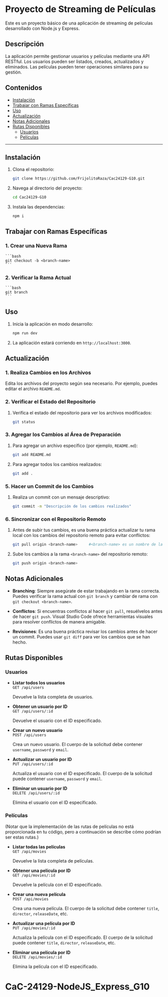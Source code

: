 # Proyecto de Streaming de Películas

Este es un proyecto básico de una aplicación de streaming de películas desarrollado con Node.js y Express.

## Descripción

La aplicación permite gestionar usuarios y películas mediante una API RESTful. Los usuarios pueden ser listados, creados, actualizados y eliminados. Las películas pueden tener operaciones similares para su gestión.

## Contenidos

- [Instalación](#instalación)
- [Trabajar con Ramas Específicas](#trabajar-con-ramas-específicas)
- [Uso](#uso)
- [Actualización](#actualización)
- [Notas Adicionales](#notas-adicionales)
- [Rutas Disponibles](#rutas-disponibles)
  - [Usuarios](#usuarios)
  - [Películas](#películas)

---

## Instalación

1. Clona el repositorio:
    ```bash
    git clone https://github.com/FrijolitoRaza/Cac24129-G10.git
    ```

2. Navega al directorio del proyecto:
    ```bash
    cd Cac24129-G10
    ```

3. Instala las dependencias:
    ```bash
    npm i
    ```
    
## Trabajar con Ramas Específicas

### 1. Crear una Nueva Rama
    ```bash
    git checkout -b <branch-name>
    ```
    
### 2. Verificar la Rama Actual
    ```bash
    git branch
    ```
    
## Uso

1. Inicia la aplicación en modo desarrollo:
    ```bash
    npm run dev
    ```

2. La aplicación estará corriendo en `http://localhost:3000`.

## Actualización

### 1. Realiza Cambios en los Archivos

Edita los archivos del proyecto según sea necesario. Por ejemplo, puedes editar el archivo `README.md`.

### 2. Verificar el Estado del Repositorio

1. Verifica el estado del repositorio para ver los archivos modificados:

    ```bash
    git status
    ```

### 3. Agregar los Cambios al Área de Preparación

1. Para agregar un archivo específico (por ejemplo, `README.md`):

    ```bash
    git add README.md
    ```

2. Para agregar todos los cambios realizados:

    ```bash
    git add .
    ```

### 5. Hacer un Commit de los Cambios

1. Realiza un commit con un mensaje descriptivo:

    ```bash
    git commit -m "Descripción de los cambios realizados"
    ```

### 6. Sincronizar con el Repositorio Remoto

1. Antes de subir tus cambios, es una buena práctica actualizar tu rama local con los cambios del repositorio remoto para evitar conflictos:

    ```bash
    git pull origin <branch-name>     #<branch-name> es un nombre de la brach de ejemplo.
    ```

2. Sube los cambios a la rama `<branch-name>` del repositorio remoto:

    ```bash
    git push origin <branch-name>
    ```
    
## Notas Adicionales

- **Branching**: Siempre asegúrate de estar trabajando en la rama correcta. Puedes verificar la rama actual con `git branch` y cambiar de rama con `git checkout <branch-name>`.

- **Conflictos**: Si encuentras conflictos al hacer `git pull`, resuélvelos antes de hacer `git push`. Visual Studio Code ofrece herramientas visuales para resolver conflictos de manera amigable.

- **Revisiones**: Es una buena práctica revisar los cambios antes de hacer un commit. Puedes usar `git diff` para ver los cambios que se han hecho.


## Rutas Disponibles

### Usuarios

- **Listar todos los usuarios**  
  `GET /api/users`
  
  Devuelve la lista completa de usuarios.

- **Obtener un usuario por ID**  
  `GET /api/users/:id`
  
  Devuelve el usuario con el ID especificado.

- **Crear un nuevo usuario**  
  `POST /api/users`
  
  Crea un nuevo usuario. El cuerpo de la solicitud debe contener `username`, `password` y `email`.

- **Actualizar un usuario por ID**  
  `PUT /api/users/:id`
  
  Actualiza el usuario con el ID especificado. El cuerpo de la solicitud puede contener `username`, `password` y `email`.

- **Eliminar un usuario por ID**  
  `DELETE /api/users/:id`
  
  Elimina el usuario con el ID especificado.

### Películas

(Notar que la implementación de las rutas de películas no está proporcionada en tu código, pero a continuación se describe cómo podrían ser estas rutas.)

- **Listar todas las películas**  
  `GET /api/movies`
  
  Devuelve la lista completa de películas.

- **Obtener una película por ID**  
  `GET /api/movies/:id`
  
  Devuelve la película con el ID especificado.

- **Crear una nueva película**  
  `POST /api/movies`
  
  Crea una nueva película. El cuerpo de la solicitud debe contener `title`, `director`, `releaseDate`, etc.

- **Actualizar una película por ID**  
  `PUT /api/movies/:id`
  
  Actualiza la película con el ID especificado. El cuerpo de la solicitud puede contener `title`, `director`, `releaseDate`, etc.

- **Eliminar una película por ID**  
  `DELETE /api/movies/:id`
  
  Elimina la película con el ID especificado.


# CaC-24129-NodeJS_Express_G10